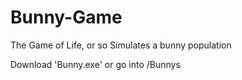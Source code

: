 # Bunny-Game
The Game of Life, or so
Simulates a bunny population

Download 'Bunny.exe'
or go into /Bunnys
